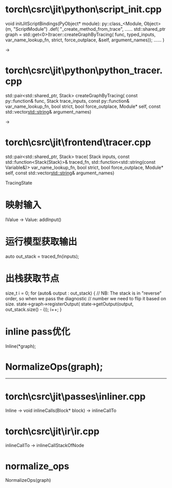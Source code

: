 
# torch\csrc\jit\python\script_init.cpp
void initJitScriptBindings(PyObject* module):
    py::class_<Module, Object>(m, "ScriptModule")
          .def(
          "_create_method_from_trace",
            ......
            std::shared_ptr<Graph> graph =
                std::get<0>(tracer::createGraphByTracing(
                    func,
                    typed_inputs,
                    var_name_lookup_fn,
                    strict,
                    force_outplace,
                    &self,
                    argument_names));
            ......
          )


-> 

# torch\csrc\jit\python\python_tracer.cpp
std::pair<std::shared_ptr<Graph>, Stack> createGraphByTracing(
    const py::function& func,
    Stack trace_inputs,
    const py::function& var_name_lookup_fn,
    bool strict,
    bool force_outplace,
    Module* self,
    const std::vector<std::string>& argument_names)


-> 

# torch\csrc\jit\frontend\tracer.cpp
std::pair<std::shared_ptr<TracingState>, Stack> trace(
    Stack inputs,
    const std::function<Stack(Stack)>& traced_fn,
    std::function<std::string(const Variable&)> var_name_lookup_fn,
    bool strict,
    bool force_outplace,
    Module* self,
    const std::vector<std::string>& argument_names)



TracingState

# 映射输入
IValue -> Value: addInput()

# 运行模型获取输出
auto out_stack = traced_fn(inputs);

# 出栈获取节点
size_t i = 0;
    for (auto& output : out_stack) {
      // NB: The stack is in "reverse" order, so when we pass the diagnostic
      // number we need to flip it based on size.
      state->graph->registerOutput(
          state->getOutput(output, out_stack.size() - i));
      i++;
    }

# inline pass优化
Inline(*graph);

# 
# NormalizeOps(graph);

--------------
# torch\csrc\jit\passes\inliner.cpp
Inline -> void inlineCalls(Block* block)  -> inlineCallTo


# torch\csrc\jit\ir\ir.cpp
inlineCallTo -> inlineCallStackOfNode 


# normalize_ops
NormalizeOps(graph)
